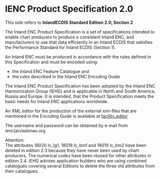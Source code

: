 # IENC Product Specification 2.0

This side refers to **InlandECDIS Standard Edition 2.0, Section 2**

The Inland ENC Product Specification is a set of specifications intended to enable chart producers to produce a consistent Inland ENC, and manufacturers to use that data efficiently in an Inland ECDIS that satisfies the Performance Standard for Inland ECDIS \(Section 1\).

An Inland ENC must be produced in accordance with the rules defined in this Specification and must be encoded using:

* the Inland ENC Feature Catalogue and
* the rules described in the Inland ENC Encoding Guide

The Inland ENC Product Specification has been adopted by the Inland ENC Harmonization Group \(IEHG\) and is applicable in North and South America, Russia and Europe. It is intended, that the Product Specification meets the basic needs for Inland ENC applications worldwide.

An XML editor for the production of the external xml-files that are mentioned in the Encoding Guide is available at [facility\_editor](http://ienc.openecdis.org/facility_editor/)

The username and password can be obtained by e-mail from  
ienc\(a\)viadonau.org

Attention:  
The attributes 18020 lc\_lg1, 18018 lc\_bm1 and 18019 lc\_bm2 have been deleted in edition 2.3 because they have never been used by chart producers. The numerical codes have been reused for other attributes in edition 2.4. IEHG advises application builders who are using combined catalogues covering several Editions to delete the three old attributes from their catalogues.

